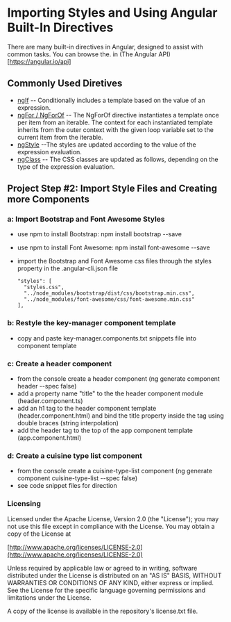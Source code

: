# Importing Styles and Using Angular Built-In Directives
There are many built-in directives in Angular, designed to assist with common tasks.  You can browse the. in (The Angular API)[https://angular.io/api]

## Commonly Used Diretives
* [ngIf](https://angular.io/api/common/NgIf) -- Conditionally includes a template based on the value of an expression.
* [ngFor / NgForOf](https://angular.io/api/common/NgForOf) -- The NgForOf directive instantiates a template once per item from an iterable. The context for each instantiated template inherits from the outer context with the given loop variable set to the current item from the iterable.
* [ngStyle](https://angular.io/api/common/NgStyle) --The styles are updated according to the value of the expression evaluation.
* [ngClass](https://angular.io/api/common/NgClass) -- The CSS classes are updated as follows, depending on the type of the expression evaluation.

## Project Step #2: Import Style Files and Creating more Components

### a: Import Bootstrap and Font Awesome Styles
* use npm to install Bootstrap: npm install bootstrap --save 
* use npm to install Font Awesome: npm install font-awesome --save
* import the Bootstrap and Font Awesome css files through the styles property in the .angular-cli.json file


      "styles": [
        "styles.css",
        "../node_modules/bootstrap/dist/css/bootstrap.min.css",
        "../node_modules/font-awesome/css/font-awesome.min.css"
      ],

### b: Restyle the key-manager component template
* copy and paste key-manager.components.txt snippets file into component template

### c: Create a header component
* from the console create a header component (ng generate component header --spec false)
* add a property name "title" to the the header component module (header.component.ts)
* add an h1 tag to the header component template (header.component.html) and bind the title property inside the tag using double braces (string interpolation)
* add the header tag to the top of the app component template (app.component.html)


### d: Create a cuisine type list component
* from the console create a cuisine-type-list component (ng generate component cuisine-type-list --spec false)
* see code snippet files for direction

### Licensing

Licensed under the Apache License, Version 2.0 (the "License"); you may not use this file except in compliance with the License. You may obtain a copy of the License at

[http://www.apache.org/licenses/LICENSE-2.0](http://www.apache.org/licenses/LICENSE-2.0)

Unless required by applicable law or agreed to in writing, software distributed under the License is distributed on an "AS IS" BASIS, WITHOUT WARRANTIES OR CONDITIONS OF ANY KIND, either express or implied. See the License for the specific language governing permissions and limitations under the License.

A copy of the license is available in the repository's license.txt file.

